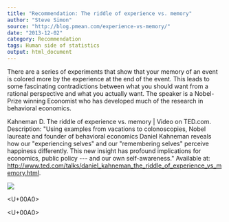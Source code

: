 ```yaml
---
title: "Recommendation: The riddle of experience vs. memory"
author: "Steve Simon"
source: "http://blog.pmean.com/experience-vs-memory/"
date: "2013-12-02"
category: Recommendation
tags: Human side of statistics
output: html_document
---
```


There are a series of experiments that show that your memory of an event
is colored more by the experience at the end of the event. This leads to
some fascinating contradictions between what you should want from a
rational perspective and what you actually want. The speaker is a
Nobel-Prize winning Economist who has developed much of the research in
behavioral economics.

<!---More--->

Kahneman D. The riddle of experience vs. memory \| Video on TED.com.
Description: "Using examples from vacations to colonoscopies, Nobel
laureate and founder of behavioral economics Daniel Kahneman reveals how
our "experiencing selves" and our "remembering selves" perceive
happiness differently. This new insight has profound implications for
economics, public policy --- and our own self-awareness." Available at:
<http://www.ted.com/talks/daniel_kahneman_the_riddle_of_experience_vs_memory.html>.

![](../../../web/images/experience-vs-memory01.png)



<U+00A0>

<U+00A0>



